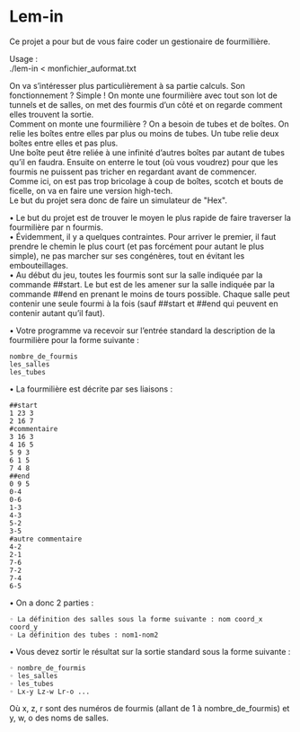# Lem-in
Ce projet a pour but de vous faire coder un gestionaire de fourmillière.

Usage :\
./lem-in < monfichier_auformat.txt

On va s’intéresser plus particulièrement à sa partie calculs. Son fonctionnement ?
Simple ! On monte une fourmilière avec tout son lot de tunnels et de salles, on met des
fourmis d’un côté et on regarde comment elles trouvent la sortie.\
Comment on monte une fourmilière ? On a besoin de tubes et de boîtes.
On relie les boîtes entre elles par plus ou moins de tubes. Un tube relie deux boîtes entre
elles et pas plus.\
Une boîte peut être reliée à une infinité d’autres boîtes par autant de tubes qu’il en faudra.
Ensuite on enterre le tout (où vous voudrez) pour que les fourmis ne puissent pas tricher
en regardant avant de commencer.\
Comme ici, on est pas trop bricolage à coup de boîtes, scotch et bouts de ficelle, on va
en faire une version high-tech.\
Le but du projet sera donc de faire un simulateur de "Hex".

• Le but du projet est de trouver le moyen le plus rapide de faire traverser la fourmilière
par n fourmis.\
• Évidemment, il y a quelques contraintes. Pour arriver le premier, il faut prendre le
chemin le plus court (et pas forcément pour autant le plus simple), ne pas marcher
sur ses congénères, tout en évitant les embouteillages.\
• Au début du jeu, toutes les fourmis sont sur la salle indiquée par la commande
##start. Le but est de les amener sur la salle indiquée par la commande ##end en
prenant le moins de tours possible. Chaque salle peut contenir une seule fourmi à
la fois (sauf ##start et ##end qui peuvent en contenir autant qu’il faut).

• Votre programme va recevoir sur l’entrée standard la description de la fourmilière
pour la forme suivante :

    nombre_de_fourmis
    les_salles
    les_tubes

• La fourmilière est décrite par ses liaisons :

    ##start
    1 23 3
    2 16 7
    #commentaire
    3 16 3
    4 16 5
    5 9 3
    6 1 5
    7 4 8
    ##end
    0 9 5
    0-4
    0-6
    1-3
    4-3
    5-2
    3-5
    #autre commentaire
    4-2
    2-1
    7-6
    7-2
    7-4
    6-5

• On a donc 2 parties :

    ◦ La définition des salles sous la forme suivante : nom coord_x coord_y
    ◦ La définition des tubes : nom1-nom2
    
• Vous devez sortir le résultat sur la sortie standard sous la forme suivante :

    ◦ nombre_de_fourmis
    ◦ les_salles
    ◦ les_tubes
    ◦ Lx-y Lz-w Lr-o ...

Où x, z, r sont des numéros de fourmis (allant de 1 à nombre_de_fourmis) et
y, w, o des noms de salles.
